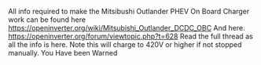 All info required to make the Mitsibushi Outlander PHEV On Board Charger work can be found here
https://openinverter.org/wiki/Mitsubishi_Outlander_DCDC_OBC
And here.
https://openinverter.org/forum/viewtopic.php?t=628
Read the full thread as all the info is here.
Note this will charge to 420V or higher if not stopped manually. You Have been Warned
